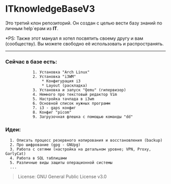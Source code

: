 # ITknowledgeBaseV3

Это третий клон репозиторий. Он создан с целью вести базу знаний по личным help`ерам из **IT**. 

*PS: Также этот мануал я хотел посвятить своему другу и вам (сообществу). Вы можете свободно её использовать и распространять. 

-----


###         Сейчас в базе есть:
                1. Установка "Arch Linux"
                2. Установка "i3WM"          
                    * Конфигурация i3
                    * Layout (раскладка)
                3. Установка и запуск "Qemu" (гипервизор)
                4. Немного про текстовый редактор Vim
                5. Настройка тачпада в i3wm
                6. Основной список нужных программ
                7. i3 - gaps конфиг
                8. Конфиг "picom"
                9. Загрузочная флешка с помощью команды "dd"
                        
                        
                        
### Идеи: 
      1. Описать процесс резервного копирования и восстановления (backup) 
      2. Про шифрование (gpg - GNUpg)
      3. Работа с сетями (настройка на детальном уровне; VPN, Proxy, GarlyCat)
      4. Работа в SQL таблицами
      5. Различные виды защиты операционной системы
      ...
             
>  License: GNU General Public License v3.0
                                  


